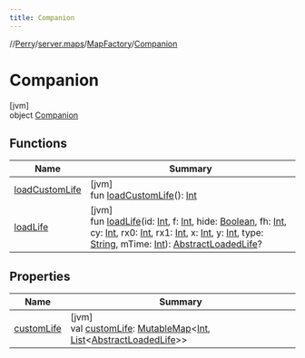 ```yaml
---
title: Companion
---
```

//[Perry](../../../../index.html)/[server.maps](../../index.html)/[MapFactory](../index.html)/[Companion](index.html)



# Companion



[jvm]\
object [Companion](index.html)



## Functions


| Name | Summary |
|---|---|
| [loadCustomLife](load-custom-life.html) | [jvm]<br>fun [loadCustomLife](load-custom-life.html)(): [Int](https://kotlinlang.org/api/latest/jvm/stdlib/kotlin/-int/index.html) |
| [loadLife](load-life.html) | [jvm]<br>fun [loadLife](load-life.html)(id: [Int](https://kotlinlang.org/api/latest/jvm/stdlib/kotlin/-int/index.html), f: [Int](https://kotlinlang.org/api/latest/jvm/stdlib/kotlin/-int/index.html), hide: [Boolean](https://kotlinlang.org/api/latest/jvm/stdlib/kotlin/-boolean/index.html), fh: [Int](https://kotlinlang.org/api/latest/jvm/stdlib/kotlin/-int/index.html), cy: [Int](https://kotlinlang.org/api/latest/jvm/stdlib/kotlin/-int/index.html), rx0: [Int](https://kotlinlang.org/api/latest/jvm/stdlib/kotlin/-int/index.html), rx1: [Int](https://kotlinlang.org/api/latest/jvm/stdlib/kotlin/-int/index.html), x: [Int](https://kotlinlang.org/api/latest/jvm/stdlib/kotlin/-int/index.html), y: [Int](https://kotlinlang.org/api/latest/jvm/stdlib/kotlin/-int/index.html), type: [String](https://kotlinlang.org/api/latest/jvm/stdlib/kotlin/-string/index.html), mTime: [Int](https://kotlinlang.org/api/latest/jvm/stdlib/kotlin/-int/index.html)): [AbstractLoadedLife](../../-abstract-loaded-life/index.html)? |


## Properties


| Name | Summary |
|---|---|
| [customLife](custom-life.html) | [jvm]<br>val [customLife](custom-life.html): [MutableMap](https://kotlinlang.org/api/latest/jvm/stdlib/kotlin.collections/-mutable-map/index.html)<[Int](https://kotlinlang.org/api/latest/jvm/stdlib/kotlin/-int/index.html), [List](https://kotlinlang.org/api/latest/jvm/stdlib/kotlin.collections/-list/index.html)<[AbstractLoadedLife](../../-abstract-loaded-life/index.html)>> |

